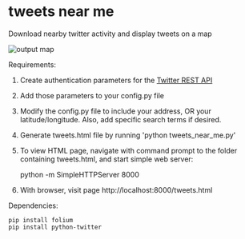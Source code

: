 # tweets near me

Download nearby twitter activity and display tweets on a map

![output map](https://raw.github.com/username/projectname/branch/path/to/img.png)

Requirements:

1. Create authentication parameters for the [Twitter REST API](https://dev.twitter.com/rest/public)
2. Add those parameters to your config.py file
3. Modify the config.py file to include your address, OR your latitude/longitude. Also, add specific search terms if desired.
4. Generate tweets.html file by running 'python tweets_near_me.py'
5. To view HTML page, navigate with command prompt to the folder containing tweets.html, and start simple web server:
  
    python -m SimpleHTTPServer 8000

6. With browser, visit page http://localhost:8000/tweets.html

Dependencies:

    pip install folium
    pip install python-twitter

